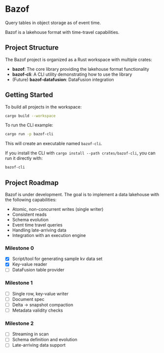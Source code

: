 # Bazof

Query tables in object storage as of event time.

Bazof is a lakehouse format with time-travel capabilities.

## Project Structure

The Bazof project is organized as a Rust workspace with multiple crates:

- **bazof**: The core library providing the lakehouse format functionality
- **bazof-cli**: A CLI utility demonstrating how to use the library
- (Future) **bazof-datafusion**: DataFusion integration

## Getting Started

To build all projects in the workspace:

```bash
cargo build --workspace
```

To run the CLI example:

```bash
cargo run -p bazof-cli
```

This will create an executable named `bazof-cli`.

If you install the CLI with `cargo install --path crates/bazof-cli`, you can run it directly with:

```bash
bazof-cli
```

## Project Roadmap

Bazof is under development. The goal is to implement a data lakehouse with the following capabilities:

* Atomic, non-concurrent writes (single writer)
* Consistent reads
* Schema evolution
* Event time travel queries 
* Handling late-arriving data
* Integration with an execution engine

### Milestone 0

- [x] Script/tool for generating sample kv data set
- [x] Key-value reader
- [ ] DataFusion table provider

### Milestone 1

 - [ ] Single row, key-value writer
 - [ ] Document spec
 - [ ] Delta -> snapshot compaction
 - [ ] Metadata validity checks

### Milestone 2
- [ ] Streaming in scan
- [ ] Schema definition and evolution
- [ ] Late-arriving data support
